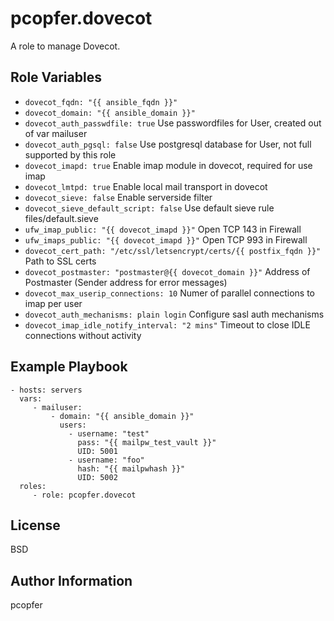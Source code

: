 pcopfer.dovecot
==============

A role to manage Dovecot.

Role Variables
--------------

- ``dovecot_fqdn: "{{ ansible_fqdn }}"``
- ``dovecot_domain: "{{ ansible_domain }}"``
- ``dovecot_auth_passwdfile: true`` Use passwordfiles for User, created out of var mailuser
- ``dovecot_auth_pgsql: false`` Use postgresql database for User, not full supported by this role
- ``dovecot_imapd: true`` Enable imap module in dovecot, required for use imap
- ``dovecot_lmtpd: true`` Enable local mail transport in dovecot
- ``dovecot_sieve: false`` Enable serverside filter
- ``dovecot_sieve_default_script: false`` Use default sieve rule files/default.sieve
- ``ufw_imap_public: "{{ dovecot_imapd }}"`` Open TCP 143 in Firewall
- ``ufw_imaps_public: "{{ dovecot_imapd }}"`` Open TCP 993 in Firewall
- ``dovecot_cert_path: "/etc/ssl/letsencrypt/certs/{{ postfix_fqdn }}"`` Path to SSL certs
- ``dovecot_postmaster: "postmaster@{{ dovecot_domain }}"`` Address of Postmaster (Sender address for error messages)
- ``dovecot_max_userip_connections: 10`` Numer of parallel connections to imap per user
- ``dovecot_auth_mechanisms: plain login`` Configure sasl auth mechanisms 
- ``dovecot_imap_idle_notify_interval: "2 mins"`` Timeout to close IDLE connections without activity

Example Playbook
----------------

    - hosts: servers
      vars:
         - mailuser:
             - domain: "{{ ansible_domain }}"
               users:
                 - username: "test"
                   pass: "{{ mailpw_test_vault }}"
                   UID: 5001
                 - username: "foo"
                   hash: "{{ mailpwhash }}"
                   UID: 5002
      roles:
         - role: pcopfer.dovecot

License
-------

BSD

Author Information
------------------

pcopfer <christian-platz at pcopfer.de>
